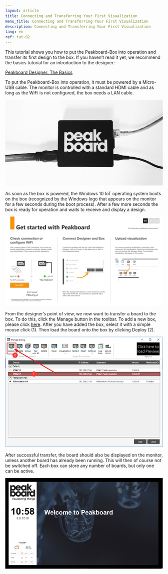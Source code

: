 ```yaml
---
layout: article
title: Connecting and Transferring Your First Visualization
menu_title: Connecting and Transferring Your First Visualization
description: Connecting and Transferring Your First Visualization
lang: en
ref: tut-02
---
```

This tutorial shows you how to put the Peakboard-Box into operation and transfer its first design to the box. If you haven’t read it yet, we recommend the basics tutorial for an introduction to the designer:

[Peakboard Designer: The Basics](/tutorials/01-en-peakboard-designer-basics.html)

To put the Peakboard-Box into operation, it must be powered by a Micro-USB cable. The monitor is controlled with a standard HDMI cable and as long as the WiFi is not configured, the box needs a LAN cable.

![image_1](/assets/images/Tutorial/Connecting/TutorialBox01.jpg)

As soon as the box is powered, the Windows 10 IoT operating system boots on the box (recognized by the Windows logo that appears on the monitor for a few seconds during the boot process). After a few more seconds the box is ready for operation and waits to receive and display a design.

![image_1](/assets/images/Tutorial/Connecting/TutorialBox02.jpg)

From the designer’s point of view, we now want to transfer a board to the box. To do this, click the Manage button in the toolbar. To add a new box, please click [here](help.peakboard.com/administration/07-de-hinzufuegen.html). After you have added the box, select it with a simple mouse click (1). Then load the board onto the box by clicking Deploy (2).

![image_1](/assets/images/Tutorial/Connecting/ErsteSchrittePBBox2.png)

After successful transfer, the board should also be displayed on the monitor, unless another board has already been running. This will then of course not be switched off. Each box can store any number of boards, but only one can be active.

![image_1](/assets/images/Tutorial/Connecting/TutorialBox05.jpg)
